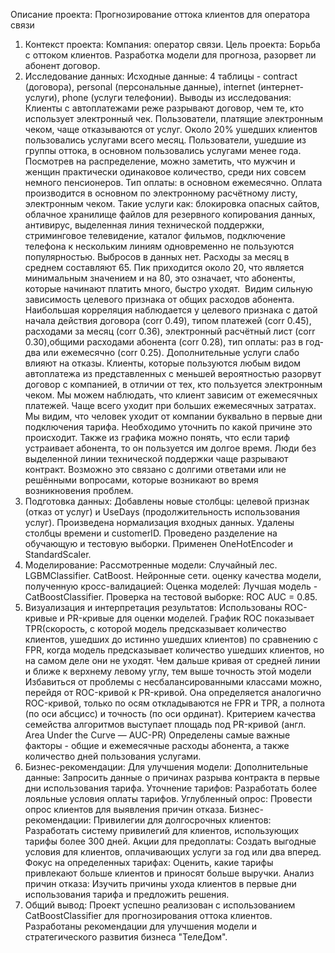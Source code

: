 Описание проекта: Прогнозирование оттока клиентов для оператора связи
1. Контекст проекта:
Компания: оператор связи.
Цель проекта: Борьба с оттоком клиентов. Разработка модели для прогноза, разорвет ли абонент договор.
2. Исследование данных:
Исходные данные: 4 таблицы - contract (договора), personal (персональные данные), internet (интернет-услуги), phone (услуги телефонии).
Выводы из исследования:
Клиенты с автоплатежами реже разрывают договор, чем те, кто использует электронный чек.
Пользователи, платящие электронным чеком, чаще отказываются от услуг.
Около 20% ушедших клиентов пользовались услугами всего месяц.
Пользователи, ушедшие из группы оттока, в основном пользовались услугами менее года. Посмотрев на распределение, можно заметить, что мужчин и женщин практически одинаковое количество, среди них совсем немного пенсионеров. Тип оплаты: в основном ежемесячно. Оплата производится в основном по электронному расчётному листу, электронным чеком. Такие услуги как: блокировка опасных сайтов, облачное хранилище файлов для резервного копирования данных, антивирус, выделенная линия технической поддержки, стриминговое телевидение, каталог фильмов, подключение телефона к нескольким линиям одновременно не пользуются популярностью. Выбросов в данных нет. Расходы за месяц в среднем составляют 65. Пик приходится около 20, что является минимальным значением и на 80, это означает, что абоненты, которые начинают платить много, быстро уходят.  Видим сильную зависимость целевого признака от общих расходов абонента. Наибольшая корреляция наблюдается у целевого признака с датой начала действия договора (corr 0.49), типом платежей (corr 0.45), расходами за месяц (corr 0.36), электронный расчётный лист (corr 0.30),общими расходами абонента (corr 0.28), тип оплаты: раз в год-два или ежемесячно (corr 0.25). Дополнительные услуги слабо влияют на отказы. Клиенты, которые пользуются любым видом автоплатежа из представленных с меньшей вероятностью разорвут договор с компанией, в отличии от тех, кто пользуется электронным чеком. Мы можем наблюдать, что клиент зависим от ежемесячных платежей. Чаще всего уходит при больших ежемесячных затратах. Мы видим, что человек уходит от компании буквально в первые дни подключения тарифа. Необходимо уточнить по какой причине это происходит. Также из графика можно понять, что если тариф устраивает абонента, то он пользуется им долгое время. Люди без выделенной линии технической поддержки чаще разрывают контракт. Возможно это связано с долгими ответами или не решёнными вопросами, которые возникают во время возникновения проблем.
3. Подготовка данных:
Добавлены новые столбцы: целевой признак (отказ от услуг) и UseDays (продолжительность использования услуг).
Произведена нормализация входных данных.
Удалены столбцы времени и customerID.
Проведено разделение на обучающую и тестовую выборки.
Применен OneHotEncoder и StandardScaler.
4. Моделирование:
Рассмотренные модели:
Случайный лес.
LGBMClassifier.
CatBoost.
Нейронные сети.
оценку качества модели, полученную кросс-валидацией:
Оценка моделей:
Лучшая модель - CatBoostClassifier.
Проверка на тестовой выборке: ROC AUC = 0.85.
5. Визуализация и интерпретация результатов:
Использованы ROC-кривые и PR-кривые для оценки моделей. График ROC показывает TPR(скорость, с которой модель предсказывает количество клиентов, ушедших до истинно ушедших клиентов) по сравнению с FPR, когда модель предсказывает количество ушедших клиентов, но на самом деле они не уходят. Чем дальше кривая от средней линии и ближе к верхнему левому углу, тем выше точность этой модели Избавиться от проблемы с несбалансированными классами можно, перейдя от ROC-кривой к PR-кривой. Она определяется аналогично ROC-кривой, только по осям откладываются не FPR и TPR, а полнота (по оси абсцисс) и точность (по оси ординат). Критерием качества семейства алгоритмов выступает площадь под PR-кривой (англ. Area Under the Curve — AUC-PR)
Определены самые важные факторы - общие и ежемесячные расходы абонента, а также количество дней пользования услугами.
6. Бизнес-рекомендации:
Для улучшения модели:
	Дополнительные данные: Запросить данные о причинах разрыва контракта в первые дни использования тарифа.
	Уточнение тарифов: Разработать более лояльные условия оплаты тарифов.
	Углубленный опрос: Провести опрос клиентов для выявления причин отказа.
Бизнес-рекомендации:
	Привилегии для долгосрочных клиентов: Разработать систему привилегий для клиентов, использующих тарифы более 300 дней.
	Акции для предоплаты: Создать выгодные условия для клиентов, оплачивающих услуги за год или два вперед.
	Фокус на определенных тарифах: Оценить, какие тарифы привлекают больше клиентов и приносят больше выручки.
	Анализ причин отказа: Изучить причины ухода клиентов в первые дни использования тарифа и предложить решения.
7. Общий вывод:
Проект успешно реализован с использованием CatBoostClassifier для прогнозирования оттока клиентов. Разработаны рекомендации для улучшения модели и стратегического развития бизнеса "ТелеДом".

